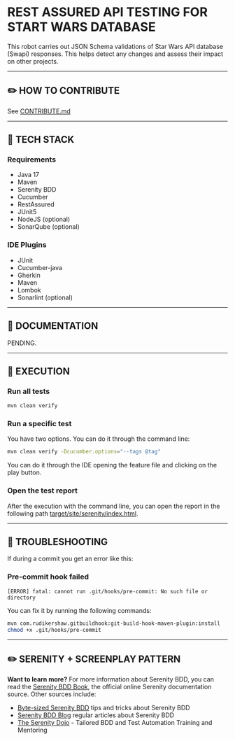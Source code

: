 # REST ASSURED API TESTING FOR START WARS DATABASE

This robot carries out JSON Schema validations of Star Wars API database (Swapi) responses. This helps
detect any changes and assess their impact on other projects.

---

## ✏️ HOW TO CONTRIBUTE

See [CONTRIBUTE.md](CONTRIBUTE.md)

---

## 🧰 TECH STACK

### Requirements

* Java 17
* Maven
* Serenity BDD
* Cucumber
* RestAssured
* JUnit5
* NodeJS (optional)
* SonarQube (optional)

### IDE Plugins

* JUnit
* Cucumber-java
* Gherkin
* Maven
* Lombok
* Sonarlint (optional)

---

## 📗 DOCUMENTATION

PENDING.

---

## 🚀 EXECUTION

### Run all tests

```bash
mvn clean verify
```

### Run a specific test

You have two options. You can do it through the command line:

```bash
mvn clean verify -Dcucumber.options="--tags @tag"
```

You can do it through the IDE opening the feature file and clicking on the play
button.

### Open the test report

After the execution with the command line, you can open the report in the
following
path [target/site/serenity/index.html](target/site/serenity/index.html).

---

## 🔧 TROUBLESHOOTING

If during a commit you get an error like this:

### Pre-commit hook failed

```
[ERROR] fatal: cannot run .git/hooks/pre-commit: No such file or directory
```

You can fix it by running the following commands:

```bash
mvn com.rudikershaw.gitbuildhook:git-build-hook-maven-plugin:install
chmod +x .git/hooks/pre-commit
```

---

## ✏️ SERENITY + SCREENPLAY PATTERN

**Want to learn more?** For more information about Serenity BDD, you can read
the [Serenity BDD Book](https://serenity-bdd.github.io/theserenitybook/latest/index.html),
the official online Serenity documentation source. Other sources include:

* [Byte-sized Serenity BDD](https://www.youtube.com/channel/UCav6-dPEUiLbnu-rgpy7_bw/featured)
  tips and tricks about Serenity BDD
* [Serenity BDD Blog](https://johnfergusonsmart.com/category/serenity-bdd/)
  regular articles
  about Serenity BDD
* [The Serenity Dojo](https://www.serenity-dojo.com) - Tailored BDD and Test
  Automation Training and Mentoring
